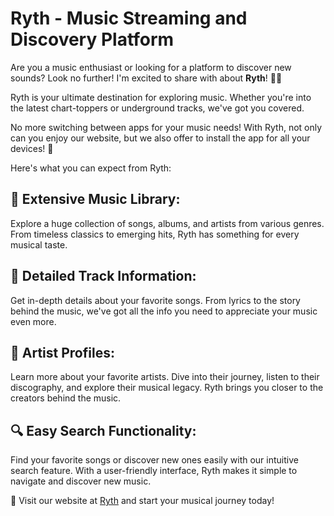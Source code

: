 # Ryth - Music Streaming and Discovery Platform

Are you a music enthusiast or looking for a platform to discover new sounds? Look no further! I'm excited to share with about **Ryth**! 🎤🎶

Ryth is your ultimate destination for exploring music. Whether you're into the latest chart-toppers or underground tracks, we've got you covered.

No more switching between apps for your music needs! With Ryth, not only can you enjoy our website, but we also offer to install the app for all your devices! 📱

Here's what you can expect from Ryth:

## 🎵 Extensive Music Library:

Explore a huge collection of songs, albums, and artists from various genres. From timeless classics to emerging hits, Ryth has something for every musical taste.

## 📝 Detailed Track Information:

Get in-depth details about your favorite songs. From lyrics to the story behind the music, we've got all the info you need to appreciate your music even more.

## 👥 Artist Profiles:

Learn more about your favorite artists. Dive into their journey, listen to their discography, and explore their musical legacy. Ryth brings you closer to the creators behind the music.

## 🔍 Easy Search Functionality:

Find your favorite songs or discover new ones easily with our intuitive search feature. With a user-friendly interface, Ryth makes it simple to navigate and discover new music.

🎉 Visit our website at [Ryth](https://ryth.fachryafrz.com) and start your musical journey today!